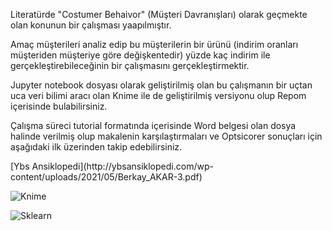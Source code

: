 Literatürde "Costumer Behaivor" (Müşteri Davranışları) olarak geçmekte olan konunun bir çalışması yaapılmıştır. 

Amaç müşterileri analiz edip bu müşterilerin bir ürünü (indirim oranları müşteriden müşteriye göre değişkentedir) yüzde kaç indirim ile gerçekleştirebileceğinin bir çalışmasını gerçekleştirmektir. 

Jupyter notebook dosyası olarak geliştirilmiş olan bu çalışmanın bir uçtan uca  veri bilimi aracı olan Knime ile de geliştirilmiş versiyonu olup Repom içerisinde bulabilirsiniz. 

Çalışma süreci tutorial formatında içerisinde Word belgesi olan dosya halinde verilmiş olup makalenin karşılaştırmaları ve Optsicorer sonuçları için aşağıdaki ilk üzerinden takip edebilirsiniz. 

<div aling="center">
 [Ybs Ansiklopedi](http://ybsansiklopedi.com/wp-content/uploads/2021/05/Berkay_AKAR-3.pdf)
</div>
 


![Knime](https://pbs.twimg.com/profile_images/940902877270290432/3_92FwKS_400x400.jpg)

![Sklearn](https://upload.wikimedia.org/wikipedia/commons/0/05/Scikit_learn_logo_small.svg)
